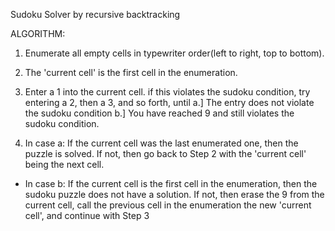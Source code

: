 Sudoku Solver by recursive backtracking

ALGORITHM:
1. Enumerate all empty cells in typewriter order(left to right, top to bottom).

2. The 'current cell' is the first cell in the enumeration.

3. Enter a 1 into the current cell. if this violates the sudoku condition, try entering a 2, then a 3, and so forth, until
  a.] The entry does not violate the sudoku condition
  b.] You have reached 9 and still violates the sudoku condition.
  
4. In case a: If the current cell was the last enumerated one, then the puzzle is solved. If not, then go back to Step 2 with the 'current cell' being the next cell.
- In case b: If the current cell is the first cell in the enumeration, then the sudoku puzzle does not have a solution. If not, then erase the 9 from the current cell, call the previous cell in the enumeration the new 'current cell', and continue with Step 3
